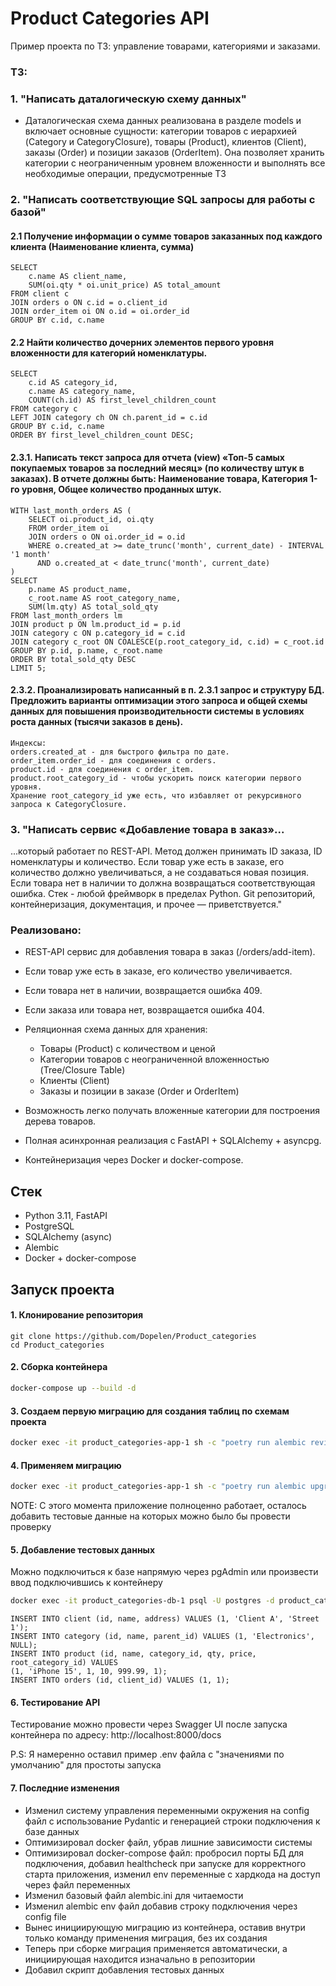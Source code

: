 # Product Categories API

Пример проекта по ТЗ: управление товарами, категориями и заказами.

### ТЗ:
### 1. "Написать даталогическую схему данных"
 - Даталогическая схема данных реализована в разделе models и включает основные сущности: категории товаров с иерархией (Category и CategoryClosure), товары (Product), клиентов (Client), заказы (Order) и позиции заказов (OrderItem). Она позволяет хранить категории с неограниченным уровнем вложенности и выполнять все необходимые операции, предусмотренные ТЗ

### 2. "Написать соответствующие SQL запросы для работы с базой"
#### 2.1 Получение информации о сумме товаров заказанных под каждого клиента (Наименование клиента, сумма)
```
SELECT 
    c.name AS client_name,
    SUM(oi.qty * oi.unit_price) AS total_amount
FROM client c
JOIN orders o ON c.id = o.client_id
JOIN order_item oi ON o.id = oi.order_id
GROUP BY c.id, c.name
```
#### 2.2 Найти количество дочерних элементов первого уровня вложенности для категорий номенклатуры.
```
SELECT 
    c.id AS category_id,
    c.name AS category_name,
    COUNT(ch.id) AS first_level_children_count
FROM category c
LEFT JOIN category ch ON ch.parent_id = c.id
GROUP BY c.id, c.name
ORDER BY first_level_children_count DESC;
```
#### 2.3.1. Написать текст запроса для отчета (view) «Топ-5 самых покупаемых товаров за последний месяц» (по количеству штук в заказах). В отчете должны быть: Наименование товара, Категория 1-го уровня, Общее количество проданных штук.
```
WITH last_month_orders AS (
    SELECT oi.product_id, oi.qty
    FROM order_item oi
    JOIN orders o ON oi.order_id = o.id
    WHERE o.created_at >= date_trunc('month', current_date) - INTERVAL '1 month'
      AND o.created_at < date_trunc('month', current_date)
)
SELECT 
    p.name AS product_name,
    c_root.name AS root_category_name,
    SUM(lm.qty) AS total_sold_qty
FROM last_month_orders lm
JOIN product p ON lm.product_id = p.id
JOIN category c ON p.category_id = c.id
JOIN category c_root ON COALESCE(p.root_category_id, c.id) = c_root.id
GROUP BY p.id, p.name, c_root.name
ORDER BY total_sold_qty DESC
LIMIT 5;
```
#### 2.3.2. Проанализировать написанный в п. 2.3.1 запрос и структуру БД. Предложить варианты оптимизации этого запроса и общей схемы данных для повышения производительности системы в условиях роста данных (тысячи заказов в день).
```
Индексы:
orders.created_at - для быстрого фильтра по дате.
order_item.order_id - для соединения с orders.
product.id - для соединения с order_item.
product.root_category_id - чтобы ускорить поиск категории первого уровня.
Хранение root_category_id уже есть, что избавляет от рекурсивного запроса к CategoryClosure.
```

### 3. "Написать сервис «Добавление товара в заказ»...
...который работает по REST-API. Метод должен принимать ID заказа, ID номенклатуры и количество. Если товар уже есть в заказе, его количество должно увеличиваться, а не создаваться новая позиция. Если товара нет в наличии то должна возвращаться соответствующая ошибка. Стек -  любой фреймворк в пределах Python. Git репозиторий, контейнеризация, документация, и прочее — приветствуется."

### Реализовано:
- REST-API сервис для добавления товара в заказ (/orders/add-item).
- Если товар уже есть в заказе, его количество увеличивается.
- Если товара нет в наличии, возвращается ошибка 409.
- Если заказа или товара нет, возвращается ошибка 404.

- Реляционная схема данных для хранения:
  - Товары (Product) с количеством и ценой
  - Категории товаров с неограниченной вложенностью (Tree/Closure Table)
  - Клиенты (Client)
  - Заказы и позиции в заказе (Order и OrderItem)

- Возможность легко получать вложенные категории для построения дерева товаров.
- Полная асинхронная реализация с FastAPI + SQLAlchemy + asyncpg.
- Контейнеризация через Docker и docker-compose.


## Стек
- Python 3.11, FastAPI
- PostgreSQL
- SQLAlchemy (async)
- Alembic
- Docker + docker-compose

## Запуск проекта
#### 1. Клонирование репозитория
```
git clone https://github.com/Dopelen/Product_categories
cd Product_categories
```

#### 2. Сборка контейнера
```bash
docker-compose up --build -d
```

#### 3. Создаем первую миграцию для создания таблиц по схемам проекта
```bash
docker exec -it product_categories-app-1 sh -c "poetry run alembic revision --autogenerate -m 'initial tables'"
```

#### 4. Применяем миграцию
```bash
docker exec -it product_categories-app-1 sh -c "poetry run alembic upgrade head"
```

NOTE: С этого момента приложение полноценно работает, осталось добавить тестовые данные на которых можно было бы провести проверку

#### 5. Добавление тестовых данных 
Можно подключиться к базе напрямую через pgAdmin или произвести ввод подключившись к контейнеру
```bash
docker exec -it product_categories-db-1 psql -U postgres -d product_categories
```

```
INSERT INTO client (id, name, address) VALUES (1, 'Client A', 'Street 1');
INSERT INTO category (id, name, parent_id) VALUES (1, 'Electronics', NULL);
INSERT INTO product (id, name, category_id, qty, price, root_category_id) VALUES
(1, 'iPhone 15', 1, 10, 999.99, 1);
INSERT INTO orders (id, client_id) VALUES (1, 1);
```
#### 6. Тестирование API
Тестирование можно провести через Swagger UI после запуска контейнера по адресу: http://localhost:8000/docs

P.S: Я намеренно оставил пример .env файла с "значениями по умолчанию" для простоты запуска

#### 7. Последние изменения
- Изменил систему управления переменными окружения на config файл с использование Pydantic и генерацией строки подключения к базе данных
- Оптимизировал docker файл, убрав лишние зависимости системы
- Оптимизировал docker-compose файл: пробросил порты БД для подключения, добавил healthcheck при запуске для корректного старта приложения, изменил env переменные с хардкода на доступ через файл переменных
- Изменил базовый файл alembic.ini для читаемости
- Изменил alembic env файл добавив строку подключения через config file
- Вынес инициирующую миграцию из контейнера, оставив внутри только команду применения миграция, без их создания
- Теперь при сборке миграция применяется автоматически, а инициирующая находится изначально в репозитории
- Добавил скрипт добавления тестовых данных
